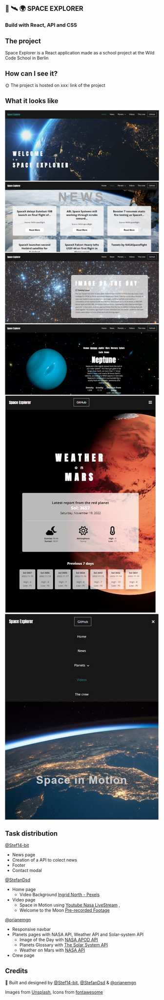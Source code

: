 ## :rocket: :artificial_satellite: :earth_africa: SPACE EXPLORER

### Build with React, API and CSS

## The project

Space Explorer is a React application made as a school project at the Wild Code School in Berlin

## How can I see it?

:sun_with_face: The project is hosted on xxx: link of the project

## What it looks like

<!-- [![firstPage]())] -->
<img src="./src/assests/readme/home-page.JPG">
<img src="./src/assests/readme/news-page.JPG">
<img src="./src/assests/readme/apod-page.JPG">
<img src="./src/assests/readme/planets-page.JPG">
<img src="./src/assests/readme/weather-table-page.JPG">
<img src="./src/assests/readme/videos-tablet-page.JPG">

## Task distribution

[@Stef14-bit](https://github.com/Stef14-bit)

- News page
- Creation of a API to colect news
- Footer
- Contact modal

[@StefanDsd](https://github.com/StefanDsd)

- Home page
  - Video Background [Ingrid North - Pexels](https://www.pexels.com/)
- Video page
  - Space in Motion using [Youtube Nasa LiveStream](https://www.youtube.com/) ,
  - Welcome to the Moon   [Pre-recorded Footage](https://www.youtube.com/)
  

 [@orianemgn](https://github.com/orianemgn/)

- Responsive navbar
- Planets pages with NASA API, Weather API and Solar-system API
  - Image of the Day with [NASA APOD API](https://api.nasa.gov/)
  - Planets Glossary with [The Solar System API](https://api.le-systeme-solaire.net/en/)
  - Weather on Mars with [NASA API](https://mars.nasa.gov/rss/api/?feed=weather&category=msl&feedtype=json)
- Crew page


## Credits

:raised_hands: Built and designed by [@Stef14-bit](https://github.com/Stef14-bit), [@StefanDsd](https://github.com/StefanDsd) & [@orianemgn](https://github.com/orianemgn/)

Images from [Unsplash](https://unsplash.com/), Icons from [fontawesome](https://fontawesome.com/)

